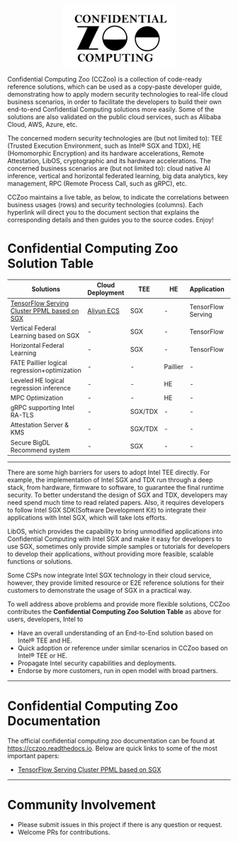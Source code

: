 <div align="center">

<p align="center"> <img src="documents/readthedoc/docs/source/Images/cczoo.jpg" height="140px"><br></p>

</div>

Confidential Computing Zoo (CCZoo) is a collection of code-ready reference solutions, which can be used as a copy-paste developer guide, demonstrating how to apply modern
security technologies to real-life cloud business scenarios, in order to facilitate the developers to build their own end-to-end Confidential Computing solutions more easily.
Some of the solutions are also validated on the public cloud services, such as Alibaba Cloud, AWS, Azure, etc.

The concerned modern security technologies are (but not limited to): TEE (Trusted Execution Environment, such as Intel® SGX and TDX), HE (Homomorphic Encryption) and its
hardware accelerations, Remote Attestation, LibOS, cryptographic and its hardware accelerations. The concerned business scenarios are (but not limited to): cloud native AI
inference, vertical and horizontal federated learning, big data analytics, key management, RPC (Remote Process Call, such as gRPC), etc.

CCZoo maintains a live table, as below, to indicate the correlations between business usages (rows) and security technologies (columns). Each hyperlink will direct you to the
document section that explains the corresponding details and then guides you to the source codes. Enjoy!

# Confidential Computing Zoo Solution Table

| Solutions                                                    | Cloud  Deployment                                            | TEE     | HE       | Application        | LibOS   | Remote Attestation                                           | Encryption /Decryption | CPU HW Acceleration | TLS  | Status        |
| ------------------------------------------------------------ | ------------------------------------------------------------ | ------- | -------- | ------------------ | ------- | ------------------------------------------------------------ | ---------------------- | ------------------- | ---- | ------------- |
| [TensorFlow Serving Cluster PPML based on SGX](https://cczoo.readthedocs.io/en/latest/Solutions/tensorflow-serving-cluster/index.html) | [Aliyun ECS](https://help.aliyun.com/document_detail/342755.html) | SGX     | -        | TensorFlow Serving | Gramine | [Secret Provinsion Service](https://cczoo.readthedocs.io/en/latest/Solutions/tensorflow-serving-cluster/index.html#start-secret-provision-service) | Yes                    | -                   | gRPC | **Published** |
| Vertical Federal Learning based on SGX                       | -                                                            | SGX     | -        | TensorFlow         | Gramine | 2-way RA-TLS                                                 | Yes                    | -                   | gRPC | In progress   |
| Horizontal Federal Learning                                  | -                                                            | SGX     | -        | TensorFlow         | Gramine | 2-way RA-TLS                                                 | Yes                    | -                   | gRPC | In progress   |
| FATE Paillier logical regression+optimization                | -                                                            | -       | Paillier | -                  | -       | -                                                            | Yes                    | -                   | -    | In progress   |
| Leveled HE logical regression inference                      | -                                                            | -       | HE       | -                  | -       | -                                                            | Yes                    | -                   | -    | In progress   |
| MPC Optimization                                             | -                                                            | -       | HE       | -                  | -       | -                                                            | -                      | -                   | -    | Not Start     |
| gRPC supporting Intel RA-TLS                                 | -                                                            | SGX/TDX | -        | -                  | -       | Yes                                                          | Yes                    | -                   | gRPC | In progress   |
| Attestation Server & KMS                                     | -                                                            | SGX/TDX | -        | -                  | -       | -                                                            | -                      | -                   | -    | Not Start     |
| Secure BigDL Recommend system                                | -                                                            | SGX     | -        | -                  | -       | -                                                            | -                      | -                   | -    | Not Start     |

---
There are some high barriers for users to adopt Intel TEE directly. For example, the implementation of Intel SGX and TDX run through a deep stack, from hardware, firmware to software, to guarantee the final runtime security. To better understand the design of SGX and TDX, developers may need spend much time to read related papers. Also, it requires developers to follow Intel SGX SDK(Software Development Kit) to integrate their applications with Intel SGX, which will take lots efforts.

LibOS, which provides the capability to bring unmodified applications into Confidential Computing with Intel SGX and make it easy for developers to use SGX,  sometimes only provide simple samples or tutorials for developers to develop their applications, without providing more feasible, scalable functions or solutions.

Some CSPs now integrate Intel SGX technology in their cloud service, however, they provide limited resource or E2E reference solutions for their customers to demonstrate the usage of SGX in a practical way.

To well address above problems and provide more flexible solutions,  CCZoo contributes the **Confidential Computing Zoo Solution Table** as above for users, developers, Intel to

- Have an overall understanding of an End-to-End solution based on Intel® TEE and HE.
- Quick adoption or reference under similar scenarios in CCZoo based on Intel® TEE or HE.
- Propagate Intel security capabilities and deployments.
- Endorse by more customers, run in open model with broad partners.


---

# Confidential Computing Zoo Documentation

The official confidential computing zoo documentation can be found at https://cczoo.readthedocs.io.
Below are quick links to some of the most important papers:

- [TensorFlow Serving Cluster PPML based on SGX](https://cczoo.readthedocs.io/en/latest/Solutions/tf_serving_cluster.html)

---



# Community Involvement

- Please submit issues in this project if there is any question or request.
- Welcome PRs for contributions.
